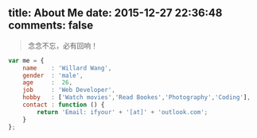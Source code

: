 title: About Me
date: 2015-12-27 22:36:48
comments: false
---
> 念念不忘，必有回响！

```js
var me = {
    name    : 'Willard Wang',
    gender  : 'male',
    age     :  26,
    job     : 'Web Developer',
    hobby   : ['Watch movies','Read Bookes','Photography','Coding'],
    contact : function () {
        return 'Email: ifyour' + '[at]' + 'outlook.com';
    }
};
```

